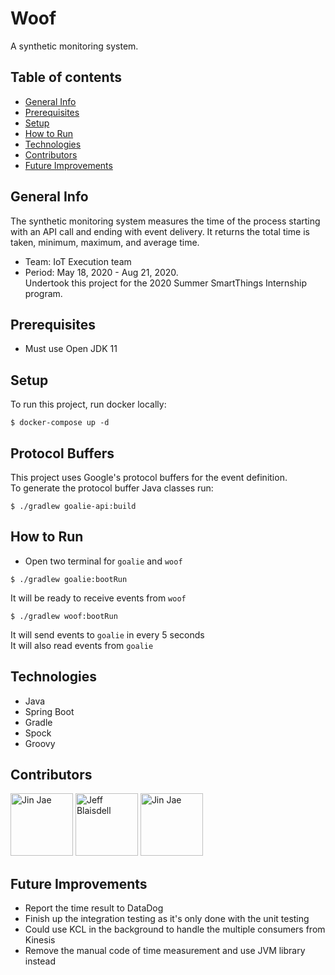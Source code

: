 # Woof
A synthetic monitoring system. 

## Table of contents
* [General Info](#General-Info)
* [Prerequisites](#Prerequisites)
* [Setup](#Setup)
* [How to Run](#How-to-Run)
* [Technologies](#Technologies)
* [Contributors](#Contributors)
* [Future Improvements](#Future-Improvements)

## General Info
The synthetic monitoring system measures the time of the process starting with an API call and ending with event delivery. It returns the total time is taken, minimum, maximum, and average time.
* Team: IoT Execution team
* Period: May 18, 2020 - Aug 21, 2020.  
Undertook this project for the 2020 Summer SmartThings Internship program.

## Prerequisites
* Must use Open JDK 11

## Setup
To run this project, run docker locally:

```
$ docker-compose up -d
```
## Protocol Buffers
This project uses Google's protocol buffers for the event definition.  
To generate the protocol buffer Java classes run:
```
$ ./gradlew goalie-api:build
``` 

## How to Run
* Open two terminal for `goalie` and `woof`
```
$ ./gradlew goalie:bootRun
```
It will be ready to receive events from `woof`
```
$ ./gradlew woof:bootRun
```
It will send events to `goalie` in every 5 seconds     
It will also read events from `goalie`

## Technologies
* Java
* Spring Boot
* Gradle
* Spock
* Groovy

## Contributors
<a href="https://github.com/hyunjineeey"><img src="https://avatars3.githubusercontent.com/u/46205089?s=400&u=3089ab4d55f576fd12690831e69246e8d4d812b1&v=4" title="Jin Jae" width="100" height="100"></a>
<a href="https://github.com/johntosberg"><img src="https://avatars0.githubusercontent.com/u/19939485?s=400&u=c856a0e1d7cbfa86f2fb0a20c70d3a00135c7f1e&v=4" title="Jeff Blaisdell" width="100" height="100"></a>
<a href="https://github.com/jeff-blaisdell"><img src="https://avatars0.githubusercontent.com/u/992868?s=400&v=4" title="Jin Jae" width="100" height="100"></a>

## Future Improvements
* Report the time result to DataDog
* Finish up the integration testing as it's only done with the unit testing
* Could use KCL in the background to handle the multiple consumers from Kinesis
* Remove the manual code of time measurement and use JVM library instead

